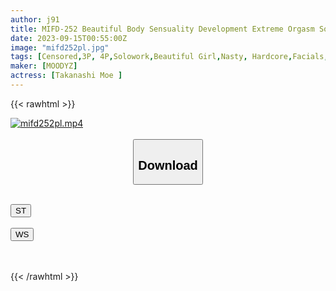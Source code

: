 ```yaml
---
author: j91
title: MIFD-252 Beautiful Body Sensuality Development Extreme Orgasm Squirting Acme Slender Body With Big Cock Zubozubo 3 Fucks Cum Swallowing Erotic Juice 59000cc Moe Takanashi
date: 2023-09-15T00:55:00Z
image: "mifd252pl.jpg"
tags: [Censored,3P, 4P,Solowork,Beautiful Girl,Nasty, Hardcore,Facials,Squirting	 ]
maker: [MOODYZ]
actress: [Takanashi Moe ]
---
```



{{< rawhtml >}}

<div class="video" data-videoid="BLBx4A4LogFMMj">
    <a href="javascript:;">
        <img src="https://my.j91.asia/posts/mifd252pl/mifd252pl.jpg" width="WIDTH" height="HEIGHT" alt="mifd252pl.mp4" loading="lazy">
    </a>
</div>

<script type="text/javascript" src="https://j91.asia/asset/on-demand-st.js"></script>

<br>
  <link rel="stylesheet" href="https://j91.asia/asset/bs5.css">
  
  <center>
  <button class="btn btn-primary" type="button" data-bs-toggle="collapse" data-bs-target=".multi-collapse" aria-expanded="false" aria-controls="multiCollapseExample1 multiCollapseExample2"><h2>Download</h2></button></center>
</p>
<div class="row">
  <div class="col">
    <div class="collapse multi-collapse" id="multiCollapseExample1">
      <div class="card card-body">
	      	      <br>
<div class="buttons">  
<a href="https://streamtape.to/v/BLBx4A4LogFMMj"><button class="btn-hover color-3"><i class="fa fa-download"></i> ST</button></a></div>
    </div>
  </div>
</div>
  <div class="col">
    <div class="collapse multi-collapse" id="multiCollapseExample2">
      <div class="card card-body">
	      <br>
<div class="buttons">
    <a href="https://wolfstream.tv/prrdyc3st6li"><button class="btn-hover color-9"><i class="fa fa-download"></i> WS</button></a></div>
<br><br>
      </div>
    </div>
  </div>
</div>

{{< /rawhtml >}}
